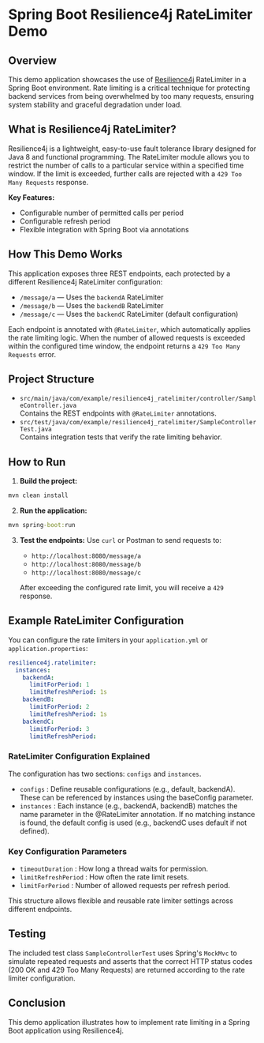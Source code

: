 # Spring Boot Resilience4j RateLimiter Demo

## Overview

This demo application showcases the use of [Resilience4j](https://resilience4j.readme.io/) RateLimiter in a Spring Boot environment. 
Rate limiting is a critical technique for protecting backend services from being overwhelmed by too many requests, ensuring system stability and graceful degradation under load.

## What is Resilience4j RateLimiter?

Resilience4j is a lightweight, easy-to-use fault tolerance library designed for Java 8 and functional programming. 
The RateLimiter module allows you to restrict the number of calls to a particular service within a specified time window. If the limit is exceeded, further calls are rejected with a `429 Too Many Requests` response.

**Key Features:**
- Configurable number of permitted calls per period
- Configurable refresh period
- Flexible integration with Spring Boot via annotations

## How This Demo Works

This application exposes three REST endpoints, each protected by a different Resilience4j RateLimiter configuration:

- `/message/a` — Uses the `backendA` RateLimiter
- `/message/b` — Uses the `backendB` RateLimiter
- `/message/c` — Uses the `backendC` RateLimiter (default configuration)

Each endpoint is annotated with `@RateLimiter`, which automatically applies the rate limiting logic. 
When the number of allowed requests is exceeded within the configured time window, the endpoint returns a `429 Too Many Requests` error.

## Project Structure

- `src/main/java/com/example/resilience4j_ratelimiter/controller/SampleController.java`  
  Contains the REST endpoints with `@RateLimiter` annotations.
- `src/test/java/com/example/resilience4j_ratelimiter/SampleControllerTest.java`  
  Contains integration tests that verify the rate limiting behavior.

## How to Run

1. **Build the project:**

```cmd
mvn clean install
```
2. **Run the application:**

```cmd
mvn spring-boot:run
```
3. **Test the endpoints:**
   Use `curl` or Postman to send requests to:
    - `http://localhost:8080/message/a`
    - `http://localhost:8080/message/b`
    - `http://localhost:8080/message/c`

   After exceeding the configured rate limit, you will receive a `429` response.

## Example RateLimiter Configuration

You can configure the rate limiters in your `application.yml` or `application.properties`:

```yaml
resilience4j.ratelimiter:
  instances:
    backendA:
      limitForPeriod: 1
      limitRefreshPeriod: 1s
    backendB:
      limitForPeriod: 2
      limitRefreshPeriod: 1s
    backendC:
      limitForPeriod: 3
      limitRefreshPeriod: 
```
### RateLimiter Configuration Explained
The configuration has two sections: `configs` and `instances`.
- `configs` : Define reusable configurations (e.g., default, backendA). These can be referenced by instances using the baseConfig parameter.
- `instances` : Each instance (e.g., backendA, backendB) matches the name parameter in the @RateLimiter annotation. 
                If no matching instance is found, the default config is used (e.g., backendC uses default if not defined).

### Key Configuration Parameters
- `timeoutDuration`  : How long a thread waits for permission.
- `limitRefreshPeriod` : How often the rate limit resets.
- `limitForPeriod` : Number of allowed requests per refresh period.

This structure allows flexible and reusable rate limiter settings across different endpoints.

## Testing
The included test class `SampleControllerTest` uses Spring's `MockMvc` to simulate repeated requests and asserts that the correct HTTP status codes (200 OK and 429 Too Many Requests) 
are returned according to the rate limiter configuration.

## Conclusion
This demo application illustrates how to implement rate limiting in a Spring Boot application using Resilience4j. 